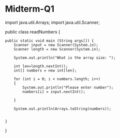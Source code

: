 # Midterm-Q1

import java.util.Arrays;
import java.util.Scanner; 

public class readNumbers {



	public static void main (String args[]) {
		Scanner input = new Scanner(System.in);
		Scanner length = new Scanner(System.in);

		System.out.println("What is the array size: ");
		
		int len=length.nextInt();
		int[] numbers = new int[len];
		
		for (int i = 0; i < numbers.length; i++)
		{
			System.out.println("Please enter number");
			numbers[i] = input.nextInt();

		}

		System.out.println(Arrays.toString(numbers));


	}
}
